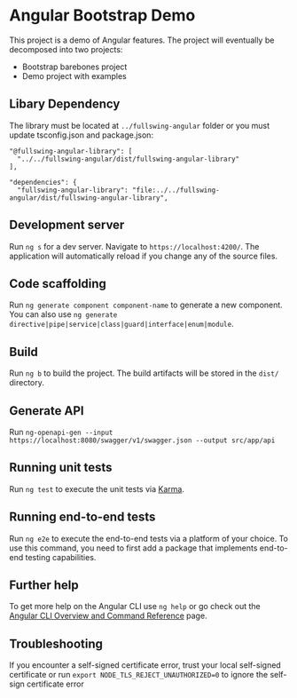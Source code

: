 # Angular Bootstrap Demo

This project is a demo of Angular features. The project will eventually be decomposed into two projects:
- Bootstrap barebones project
- Demo project with examples

## Libary Dependency

The library must be located at `../fullswing-angular` folder or you must update tsconfig.json and package.json:
```   # tsconfig.json
"@fullswing-angular-library": [
  "../../fullswing-angular/dist/fullswing-angular-library"
],
```
```   # package.json
"dependencies": {
  "fullswing-angular-library": "file:../../fullswing-angular/dist/fullswing-angular-library",
```

## Development server

Run `ng s` for a dev server. Navigate to `https://localhost:4200/`. The application will automatically reload if you change any of the source files.

## Code scaffolding

Run `ng generate component component-name` to generate a new component. You can also use `ng generate directive|pipe|service|class|guard|interface|enum|module`.

## Build

Run `ng b` to build the project. The build artifacts will be stored in the `dist/` directory.

## Generate API

Run `ng-openapi-gen --input https://localhost:8080/swagger/v1/swagger.json --output src/app/api`

## Running unit tests

Run `ng test` to execute the unit tests via [Karma](https://karma-runner.github.io).

## Running end-to-end tests

Run `ng e2e` to execute the end-to-end tests via a platform of your choice. To use this command, you need to first add a package that implements end-to-end testing capabilities.

## Further help

To get more help on the Angular CLI use `ng help` or go check out the [Angular CLI Overview and Command Reference](https://angular.io/cli) page.

## Troubleshooting
If you encounter a self-signed certificate error, trust your local self-signed certificate or run `export NODE_TLS_REJECT_UNAUTHORIZED=0` to ignore the self-sign certificate error
